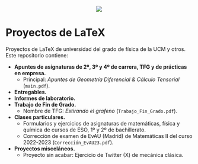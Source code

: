 
<p align="center">
  <img src="https://github.com/user-attachments/assets/a81d6392-aadf-49cf-ba38-f777442d5d9c" />
</p>

# Proyectos de LaTeX
Proyectos de LaTeX de universidad del grado de física de la UCM y otros. Este repositorio contiene:
* **Apuntes de asignaturas de 2º, 3º y 4º de carrera, TFG y de prácticas en empresa.**
  * Principal: *Apuntes de Geometría Diferencial & Cálculo Tensorial* (`main.pdf`).
* **Entregables.**
* **Informes de laboratorio.**
* **Trabajo de Fin de Grado.**
  * Nombre de TFG: *Estirando el grafeno* (`Trabajo_Fin_Grado.pdf`).
* **Clases particulares.**
  * Formularios y ejercicios de asignaturas de matemáticas, física y química de cursos de ESO, 1º y 2º de bachillerato.
  * Corrección de examen de EvAU (Madrid) de Matemáticas II del curso 2022-2023 (`Corrección_EvAU23.pdf`).
* **Proyectos misceláneos.**
  * Proyecto sin acabar: Ejercicio de Twitter (X) de mecánica clásica.
